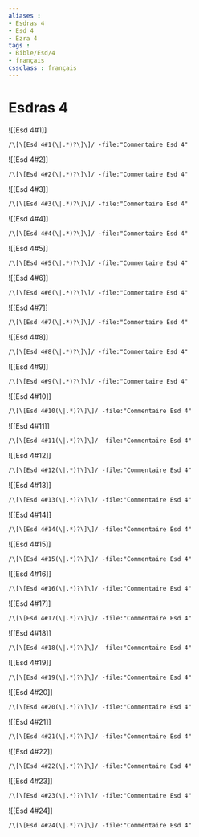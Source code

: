 ```yaml
---
aliases : 
- Esdras 4
- Esd 4
- Ezra 4
tags : 
- Bible/Esd/4
- français
cssclass : français
---
```


# Esdras 4

![[Esd 4#1]]

```query
/\[\[Esd 4#1(\|.*)?\]\]/ -file:"Commentaire Esd 4"
```

![[Esd 4#2]]

```query
/\[\[Esd 4#2(\|.*)?\]\]/ -file:"Commentaire Esd 4"
```

![[Esd 4#3]]

```query
/\[\[Esd 4#3(\|.*)?\]\]/ -file:"Commentaire Esd 4"
```

![[Esd 4#4]]

```query
/\[\[Esd 4#4(\|.*)?\]\]/ -file:"Commentaire Esd 4"
```

![[Esd 4#5]]

```query
/\[\[Esd 4#5(\|.*)?\]\]/ -file:"Commentaire Esd 4"
```

![[Esd 4#6]]

```query
/\[\[Esd 4#6(\|.*)?\]\]/ -file:"Commentaire Esd 4"
```

![[Esd 4#7]]

```query
/\[\[Esd 4#7(\|.*)?\]\]/ -file:"Commentaire Esd 4"
```

![[Esd 4#8]]

```query
/\[\[Esd 4#8(\|.*)?\]\]/ -file:"Commentaire Esd 4"
```

![[Esd 4#9]]

```query
/\[\[Esd 4#9(\|.*)?\]\]/ -file:"Commentaire Esd 4"
```

![[Esd 4#10]]

```query
/\[\[Esd 4#10(\|.*)?\]\]/ -file:"Commentaire Esd 4"
```

![[Esd 4#11]]

```query
/\[\[Esd 4#11(\|.*)?\]\]/ -file:"Commentaire Esd 4"
```

![[Esd 4#12]]

```query
/\[\[Esd 4#12(\|.*)?\]\]/ -file:"Commentaire Esd 4"
```

![[Esd 4#13]]

```query
/\[\[Esd 4#13(\|.*)?\]\]/ -file:"Commentaire Esd 4"
```

![[Esd 4#14]]

```query
/\[\[Esd 4#14(\|.*)?\]\]/ -file:"Commentaire Esd 4"
```

![[Esd 4#15]]

```query
/\[\[Esd 4#15(\|.*)?\]\]/ -file:"Commentaire Esd 4"
```

![[Esd 4#16]]

```query
/\[\[Esd 4#16(\|.*)?\]\]/ -file:"Commentaire Esd 4"
```

![[Esd 4#17]]

```query
/\[\[Esd 4#17(\|.*)?\]\]/ -file:"Commentaire Esd 4"
```

![[Esd 4#18]]

```query
/\[\[Esd 4#18(\|.*)?\]\]/ -file:"Commentaire Esd 4"
```

![[Esd 4#19]]

```query
/\[\[Esd 4#19(\|.*)?\]\]/ -file:"Commentaire Esd 4"
```

![[Esd 4#20]]

```query
/\[\[Esd 4#20(\|.*)?\]\]/ -file:"Commentaire Esd 4"
```

![[Esd 4#21]]

```query
/\[\[Esd 4#21(\|.*)?\]\]/ -file:"Commentaire Esd 4"
```

![[Esd 4#22]]

```query
/\[\[Esd 4#22(\|.*)?\]\]/ -file:"Commentaire Esd 4"
```

![[Esd 4#23]]

```query
/\[\[Esd 4#23(\|.*)?\]\]/ -file:"Commentaire Esd 4"
```

![[Esd 4#24]]

```query
/\[\[Esd 4#24(\|.*)?\]\]/ -file:"Commentaire Esd 4"
```

